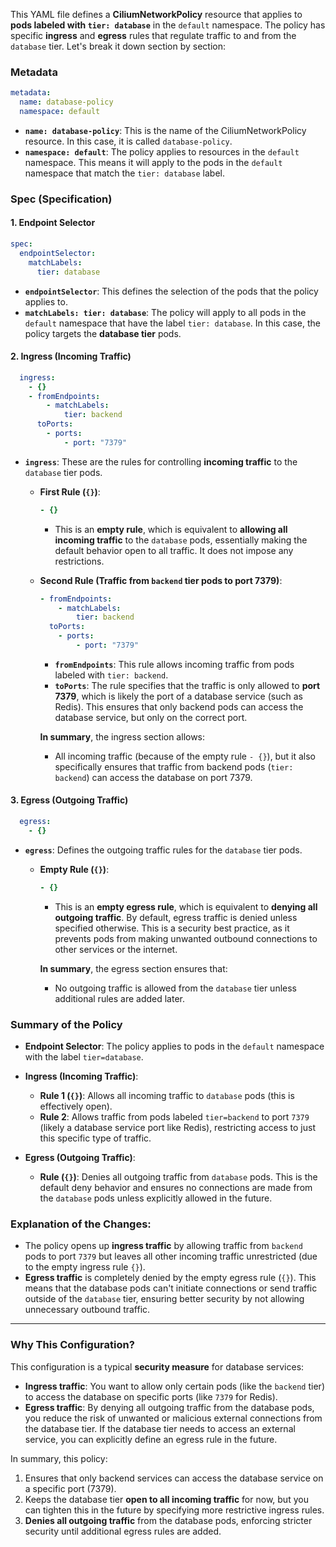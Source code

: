 This YAML file defines a **CiliumNetworkPolicy** resource that applies to **pods labeled with `tier: database`** in the `default` namespace. The policy has specific **ingress** and **egress** rules that regulate traffic to and from the `database` tier. Let's break it down section by section:

### **Metadata**
```yaml
metadata:
  name: database-policy
  namespace: default
```
- **`name: database-policy`**: This is the name of the CiliumNetworkPolicy resource. In this case, it is called `database-policy`.
- **`namespace: default`**: The policy applies to resources in the `default` namespace. This means it will apply to the pods in the `default` namespace that match the `tier: database` label.

### **Spec (Specification)**

#### **1. Endpoint Selector**
```yaml
spec:
  endpointSelector:
    matchLabels:
      tier: database
```
- **`endpointSelector`**: This defines the selection of the pods that the policy applies to. 
- **`matchLabels: tier: database`**: The policy will apply to all pods in the `default` namespace that have the label `tier: database`. In this case, the policy targets the **database tier** pods.

#### **2. Ingress (Incoming Traffic)**

```yaml
  ingress:
    - {}
    - fromEndpoints:
        - matchLabels:
            tier: backend
      toPorts:
        - ports:
            - port: "7379"
```

- **`ingress`**: These are the rules for controlling **incoming traffic** to the `database` tier pods.
  
  - **First Rule (`{}`)**: 
    ```yaml
    - {}
    ```
    - This is an **empty rule**, which is equivalent to **allowing all incoming traffic** to the `database` pods, essentially making the default behavior open to all traffic. It does not impose any restrictions.

  - **Second Rule (Traffic from `backend` tier pods to port 7379)**:
    ```yaml
    - fromEndpoints:
        - matchLabels:
            tier: backend
      toPorts:
        - ports:
            - port: "7379"
    ```
    - **`fromEndpoints`**: This rule allows incoming traffic from pods labeled with `tier: backend`.
    - **`toPorts`**: The rule specifies that the traffic is only allowed to **port 7379**, which is likely the port of a database service (such as Redis). This ensures that only backend pods can access the database service, but only on the correct port.

    **In summary**, the ingress section allows:
    - All incoming traffic (because of the empty rule `- {}`), but it also specifically ensures that traffic from backend pods (`tier: backend`) can access the database on port 7379.

#### **3. Egress (Outgoing Traffic)**
```yaml
  egress:
    - {}
```
- **`egress`**: Defines the outgoing traffic rules for the `database` tier pods.
  
  - **Empty Rule (`{}`)**:
    ```yaml
    - {}
    ```
    - This is an **empty egress rule**, which is equivalent to **denying all outgoing traffic**. By default, egress traffic is denied unless specified otherwise. This is a security best practice, as it prevents pods from making unwanted outbound connections to other services or the internet.

    **In summary**, the egress section ensures that:
    - No outgoing traffic is allowed from the `database` tier unless additional rules are added later.

### **Summary of the Policy**

- **Endpoint Selector**: The policy applies to pods in the `default` namespace with the label `tier=database`.
  
- **Ingress (Incoming Traffic)**:
  - **Rule 1 (`{}`)**: Allows all incoming traffic to `database` pods (this is effectively open).
  - **Rule 2**: Allows traffic from pods labeled `tier=backend` to port `7379` (likely a database service port like Redis), restricting access to just this specific type of traffic.

- **Egress (Outgoing Traffic)**:
  - **Rule (`{}`)**: Denies all outgoing traffic from `database` pods. This is the default deny behavior and ensures no connections are made from the `database` pods unless explicitly allowed in the future.

### **Explanation of the Changes:**

- The policy opens up **ingress traffic** by allowing traffic from `backend` pods to port `7379` but leaves all other incoming traffic unrestricted (due to the empty ingress rule `{}`). 
- **Egress traffic** is completely denied by the empty egress rule (`{}`). This means that the database pods can't initiate connections or send traffic outside of the `database` tier, ensuring better security by not allowing unnecessary outbound traffic.

---

### **Why This Configuration?**

This configuration is a typical **security measure** for database services:
- **Ingress traffic**: You want to allow only certain pods (like the `backend` tier) to access the database on specific ports (like `7379` for Redis).
- **Egress traffic**: By denying all outgoing traffic from the database pods, you reduce the risk of unwanted or malicious external connections from the database tier. If the database tier needs to access an external service, you can explicitly define an egress rule in the future.

In summary, this policy:
1. Ensures that only backend services can access the database service on a specific port (7379).
2. Keeps the database tier **open to all incoming traffic** for now, but you can tighten this in the future by specifying more restrictive ingress rules.
3. **Denies all outgoing traffic** from the database pods, enforcing stricter security until additional egress rules are added.

